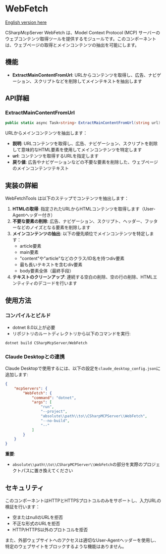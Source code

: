 ﻿# WebFetch

[English version here](README.md)

CSharpMcpServer WebFetch は、Model Context Protocol (MCP) サーバーのウェブコンテンツ取得ツールを提供するモジュールです。このコンポーネントは、ウェブページの取得とメインコンテンツの抽出を可能にします。

## 機能
- **ExtractMainContentFromUrl**: URLからコンテンツを取得し、広告、ナビゲーション、スクリプトなどを削除してメインテキストを抽出します

## API詳細

### ExtractMainContentFromUrl
```csharp
public static async Task<string> ExtractMainContentFromUrl(string url)
```
URLからメインコンテンツを抽出します：
- **説明**: URLコンテンツを取得し、広告、ナビゲーション、スクリプトを削除して意味的なHTML要素を使用してメインコンテンツを特定します
- **url**: コンテンツを取得するURLを指定します
- **戻り値**: 広告やナビゲーションなどの不要な要素を削除した、ウェブページのメインコンテンツテキスト

## 実装の詳細

WebFetchTools は以下のステップでコンテンツを抽出します：

1. **HTMLの取得**: 指定されたURLからHTMLコンテンツを取得します（User-Agentヘッダー付き）
2. **不要な要素の削除**: 広告、ナビゲーション、スクリプト、ヘッダー、フッターなどのノイズとなる要素を削除します
3. **メインコンテンツの抽出**: 以下の優先順位でメインコンテンツを特定します：
   - article要素
   - main要素
   - "content"や"article"などのクラス/ID名を持つdiv要素
   - 最も長いテキストを含むdiv要素
   - body要素全体（最終手段）
4. **テキストのクリーンアップ**: 連続する空白の削除、空の行の削除、HTMLエンティティのデコードを行います

## 使用方法

### コンパイルとビルド
- dotnet 8.0以上が必要
- リポジトリのルートディレクトリから以下のコマンドを実行:

```bash
dotnet build CSharpMcpServer/WebFetch
```

### Claude Desktopとの連携
Claude Desktopで使用するには、以下の設定を`claude_desktop_config.json`に追加します:

```json
{
    "mcpServers": {
        "WebFetch": {
            "command": "dotnet",
            "args": [
                "run",
                "--project",
                "absolute\\path\\to\\CSharpMCPServer\\WebFetch",
                "--no-build",
                "--"
            ]
        }
    }
}
```

**重要**: 
- `absolute\\path\\to\\CSharpMCPServer\\WebFetch`の部分を実際のプロジェクトパスに置き換えてください

## セキュリティ

このコンポーネントはHTTPとHTTPSプロトコルのみをサポートし、入力URLの検証を行います：
- 空またはnullのURLを拒否
- 不正な形式のURLを拒否
- HTTP/HTTPS以外のプロトコルを拒否

また、外部ウェブサイトへのアクセスは適切なUser-Agentヘッダーを使用し、特定のウェブサイトをブロックするような機能はありません。